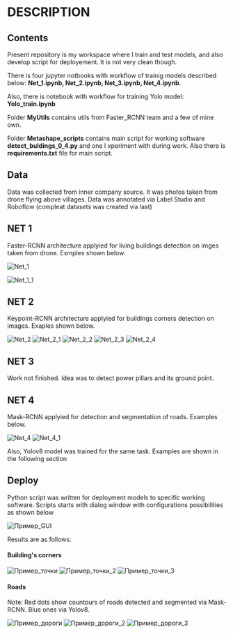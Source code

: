 
# DESCRIPTION

## Contents

Present repository is my workspace where I train and test models, and also develop script for deployement. It is not very clean though.

There is four jupyter notbooks with workflow of trainig models described below: **Net_1.ipynb, Net_2.ipynb, Net_3.ipynb, Net_4.ipynb**.

Also, there is notebook with workflow for training Yolo model: **Yolo_train.ipynb**

Folder **MyUtils** contains utils from Faster_RCNN team and a few of mine own.

Folder **Metashape_scripts** contains main script for working software **detect_buldings_0_4.py** and one I xperiment with during work. Also there is **requirements.txt** file for main script.

## Data

Data was collected from inner company source. It was photos taken from drone flying above villages. Data was annotated via Label Studio and Roboflow (compleat datasets was created via last)

## NET 1

Faster-RCNN architecture applyied for living buildings detection on imges taken from drone. Exmples shown below.

![Net_1](https://github.com/user-attachments/assets/c6e7dc88-96c0-4ab5-8331-9db1907b1950)

![Net_1_1](https://github.com/user-attachments/assets/fb183c85-aeda-4bcf-b423-c291ff8b3399)


## NET 2

Keypoint-RCNN architecture applyied for buildings corners detection on images. Exaples shown below.

![Net_2](https://github.com/user-attachments/assets/e134385b-d3ec-48e5-ae73-6b9c61d94c85)
![Net_2_1](https://github.com/user-attachments/assets/aa15f8b5-1227-40f8-8ccf-525da449b3e7)
![Net_2_2](https://github.com/user-attachments/assets/9fa62f3d-77b2-4dec-8c4b-a9fbfc7dada7)
![Net_2_3](https://github.com/user-attachments/assets/520438ee-2e8a-476c-9b62-6e5bfa532683)
![Net_2_4](https://github.com/user-attachments/assets/88645901-6236-4127-91e6-57f9ed7c4fb6)


## NET 3

Work not finished. Idea was to detect power pillars and its ground point.

## NET 4

Mask-RCNN applyied for detection and segmentation of roads. Examples below.

![Net_4](https://github.com/user-attachments/assets/50e6187e-dda2-40ae-898d-21eeab2dacd0)
![Net_4_1](https://github.com/user-attachments/assets/3e5cb703-c93f-470d-aa41-f28a5a5429e2)


Also, Yolov8 model was trained for the same task. Examples are shown in the following section


## Deploy

Python script was written for deployment models to specific working software. Scripts starts with dialog window with configurations possibilities as shown below

![Пример_GUI](https://github.com/user-attachments/assets/5e33e367-d893-4467-9b5c-0a0777d587ea)

Results are as follows:

#### Building's corners

![Пример_точки](https://github.com/user-attachments/assets/3dfcde90-68e6-4019-a498-69b730e714d3)
![Пример_точки_2](https://github.com/user-attachments/assets/7385e493-062f-4570-af98-e843e76025aa)
![Пример_точки_3](https://github.com/user-attachments/assets/0a492ce0-a8c0-47cf-bdd7-47cc06614402)

#### Roads

Note: Red dots show countours of roads detected and segmented via Mask-RCNN. Blue ones via Yolov8.

![Пример_дороги](https://github.com/user-attachments/assets/2c4a21a2-a20f-4cf7-9f7f-bd8ff4465c60)
![Пример_дороги_2](https://github.com/user-attachments/assets/66ed69b8-489d-459e-bb0c-078c9a76ff60)
![Пример_дороги_3](https://github.com/user-attachments/assets/fd2f3b99-fdc8-4b96-a6f6-c03458d7d0a5)


